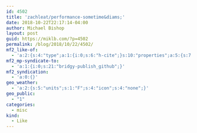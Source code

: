 ```yaml
---
id: 4502
title: 'zachleat/performance-sometime&diams;'
date: 2018-10-22T22:17:14-04:00
author: Michael Bishop
layout: post
guid: https://miklb.com/?p=4502
permalink: /blog/2018/10/22/4502/
mf2_like-of:
  - 'a:2:{s:4:"type";a:1:{i:0;s:6:"h-cite";}s:10:"properties";a:5:{s:7:"summary";a:1:{i:0;s:96:"Improving the web font rendering of the default Wordpress theme. - zachleat/performance-sometime";}s:4:"name";a:1:{i:0;s:29:"zachleat/performance-sometime";}s:3:"url";a:1:{i:0;s:48:"https://github.com/zachleat/performance-sometime";}s:11:"publication";a:1:{i:0;s:6:"GitHub";}s:6:"author";a:2:{s:4:"type";a:1:{i:0;s:6:"h-card";}s:10:"properties";a:0:{}}}}'
mf2_mp-syndicate-to:
  - 'a:1:{i:0;s:21:"bridgy-publish_github";}'
mf2_syndication:
  - 'a:0:{}'
geo_weather:
  - 'a:2:{s:5:"units";s:1:"F";s:4:"icon";s:4:"none";}'
geo_public:
  - "1"
categories:
  - misc
kind:
  - Like
---
```

